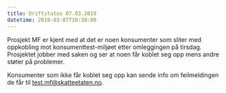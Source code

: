 ```yaml
---
title: Driftstatus 07.03.2019
datetime: 2019-03-07T10:30:00
---
```

Prosjekt MF er kjent med at det er noen konsumenter som sliter med oppkobling mot konsumenttest-miljøet etter omleggingen på tirsdag.
Prosjektet jobber med saken og ser at noen får koblet seg opp mens andre støter på problemer.

Konsumenter som ikke får koblet seg opp kan sende info om feilmeldingen de får til test.mf@skatteetaten.no.
